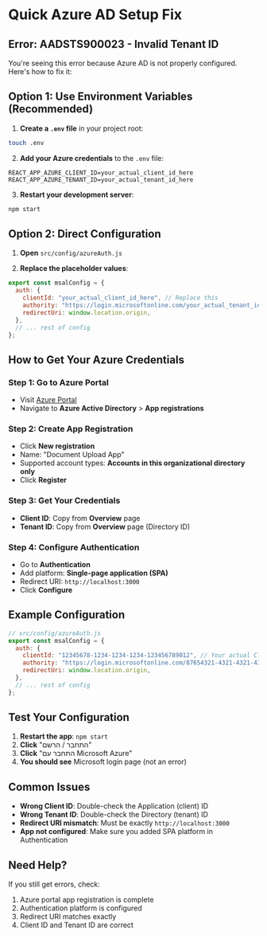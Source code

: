 # Quick Azure AD Setup Fix

## Error: AADSTS900023 - Invalid Tenant ID

You're seeing this error because Azure AD is not properly configured. Here's how to fix it:

## Option 1: Use Environment Variables (Recommended)

1. **Create a `.env` file** in your project root:
```bash
touch .env
```

2. **Add your Azure credentials** to the `.env` file:
```
REACT_APP_AZURE_CLIENT_ID=your_actual_client_id_here
REACT_APP_AZURE_TENANT_ID=your_actual_tenant_id_here
```

3. **Restart your development server**:
```bash
npm start
```

## Option 2: Direct Configuration

1. **Open** `src/config/azureAuth.js`

2. **Replace the placeholder values**:
```javascript
export const msalConfig = {
  auth: {
    clientId: "your_actual_client_id_here", // Replace this
    authority: "https://login.microsoftonline.com/your_actual_tenant_id_here", // Replace this
    redirectUri: window.location.origin,
  },
  // ... rest of config
};
```

## How to Get Your Azure Credentials

### Step 1: Go to Azure Portal
- Visit [Azure Portal](https://portal.azure.com)
- Navigate to **Azure Active Directory** > **App registrations**

### Step 2: Create App Registration
- Click **New registration**
- Name: "Document Upload App"
- Supported account types: **Accounts in this organizational directory only**
- Click **Register**

### Step 3: Get Your Credentials
- **Client ID**: Copy from **Overview** page
- **Tenant ID**: Copy from **Overview** page (Directory ID)

### Step 4: Configure Authentication
- Go to **Authentication**
- Add platform: **Single-page application (SPA)**
- Redirect URI: `http://localhost:3000`
- Click **Configure**

## Example Configuration

```javascript
// src/config/azureAuth.js
export const msalConfig = {
  auth: {
    clientId: "12345678-1234-1234-1234-123456789012", // Your actual Client ID
    authority: "https://login.microsoftonline.com/87654321-4321-4321-4321-210987654321", // Your actual Tenant ID
    redirectUri: window.location.origin,
  },
  // ... rest of config
};
```

## Test Your Configuration

1. **Restart the app**: `npm start`
2. **Click** "התחבר / הרשם"
3. **Click** "התחבר עם Microsoft Azure"
4. **You should see** Microsoft login page (not an error)

## Common Issues

- **Wrong Client ID**: Double-check the Application (client) ID
- **Wrong Tenant ID**: Double-check the Directory (tenant) ID
- **Redirect URI mismatch**: Must be exactly `http://localhost:3000`
- **App not configured**: Make sure you added SPA platform in Authentication

## Need Help?

If you still get errors, check:
1. Azure portal app registration is complete
2. Authentication platform is configured
3. Redirect URI matches exactly
4. Client ID and Tenant ID are correct 